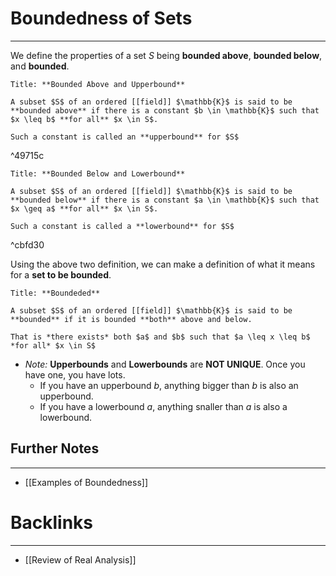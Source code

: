 # Boundedness of Sets
---
We define the properties of a set $S$ being **bounded above**, **bounded below**, and **bounded**.

```ad-Definition
Title: **Bounded Above and Upperbound**

A subset $S$ of an ordered [[field]] $\mathbb{K}$ is said to be **bounded above** if there is a constant $b \in \mathbb{K}$ such that $x \leq b$ **for all** $x \in S$. 

Such a constant is called an **upperbound** for $S$
```

^49715c

```ad-Definition
Title: **Bounded Below and Lowerbound**

A subset $S$ of an ordered [[field]] $\mathbb{K}$ is said to be **bounded below** if there is a constant $a \in \mathbb{K}$ such that $x \geq a$ **for all** $x \in S$. 

Such a constant is called a **lowerbound** for $S$
```

^cbfd30

Using the above two definition, we can make a definition of what it means for a **set to be bounded**.

```ad-Definition
Title: **Boundeded**

A subset $S$ of an ordered [[field]] $\mathbb{K}$ is said to be **bounded** if it is bounded **both** above and below.

That is *there exists* both $a$ and $b$ such that $a \leq x \leq b$ *for all* $x \in S$
```

- *Note:* **Upperbounds** and **Lowerbounds** are **NOT UNIQUE**. Once you have one, you have lots.
	- If you have an upperbound $b$, anything bigger than $b$ is also an upperbound.
	- If you have a lowerbound $a$, anything snaller than $a$ is also a lowerbound.


## Further Notes
---
- [[Examples of Boundedness]]

# Backlinks
---
- [[Review of Real Analysis]]
